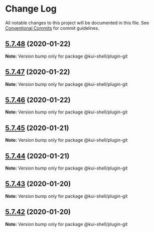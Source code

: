# Change Log

All notable changes to this project will be documented in this file.
See [Conventional Commits](https://conventionalcommits.org) for commit guidelines.

## [5.7.48](https://github.com/IBM/kui/compare/v4.5.0...v5.7.48) (2020-01-22)

**Note:** Version bump only for package @kui-shell/plugin-git

## [5.7.47](https://github.com/IBM/kui/compare/v4.5.0...v5.7.47) (2020-01-22)

**Note:** Version bump only for package @kui-shell/plugin-git

## [5.7.46](https://github.com/IBM/kui/compare/v4.5.0...v5.7.46) (2020-01-22)

**Note:** Version bump only for package @kui-shell/plugin-git

## [5.7.45](https://github.com/IBM/kui/compare/v4.5.0...v5.7.45) (2020-01-21)

**Note:** Version bump only for package @kui-shell/plugin-git

## [5.7.44](https://github.com/IBM/kui/compare/v4.5.0...v5.7.44) (2020-01-21)

**Note:** Version bump only for package @kui-shell/plugin-git

## [5.7.43](https://github.com/IBM/kui/compare/v4.5.0...v5.7.43) (2020-01-20)

**Note:** Version bump only for package @kui-shell/plugin-git

## [5.7.42](https://github.com/IBM/kui/compare/v4.5.0...v5.7.42) (2020-01-20)

**Note:** Version bump only for package @kui-shell/plugin-git
